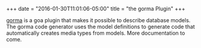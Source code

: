 +++
date = "2016-01-30T11:01:06-05:00"
title = "the gorma Plugin"
+++

[gorma](../reference/gorma.md) is a goa plugin that makes it possible to describe database models.
The gorma code generator uses the model definitions to generate code that automatically creates
media types from models. More documentation to come.

